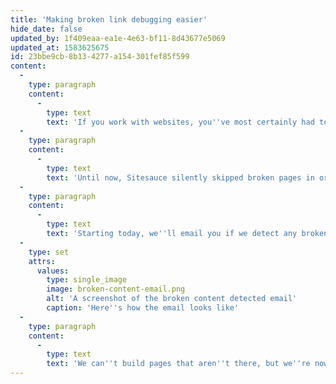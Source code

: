 ```yaml
---
title: 'Making broken link debugging easier'
hide_date: false
updated_by: 1f409eaa-ea1e-4e63-bf11-8d43677e5069
updated_at: 1583625675
id: 23bbe9cb-8b13-4277-a154-301fef85f599
content:
  -
    type: paragraph
    content:
      -
        type: text
        text: 'If you work with websites, you''ve most certainly had to deal with broken links. Maybe you forgot to add a page to your newly-redesigned site or changed the format of your URLs, and now you have a link that goes nowhere hidden deep down in your pages.'
  -
    type: paragraph
    content:
      -
        type: text
        text: 'Until now, Sitesauce silently skipped broken pages in order to continue building your site (it''s better to miss a page than your whole site, right?) and only logged the errors on my staging environment. After using this logging feature to analyze my own sites, I decided to open it up to every Sitesauce user.'
  -
    type: paragraph
    content:
      -
        type: text
        text: 'Starting today, we''ll email you if we detect any broken links when building your static site. We also include a link to the page where we found your broken link, so you instantly know where to go. Of course, there''s also a way to disable these emails if you want to.'
  -
    type: set
    attrs:
      values:
        type: single_image
        image: broken-content-email.png
        alt: 'A screenshot of the broken content detected email'
        caption: 'Here''s how the email looks like'
  -
    type: paragraph
    content:
      -
        type: text
        text: 'We can''t build pages that aren''t there, but we''re now doing our best to give you all the tools you need to fix them.'
---
```

